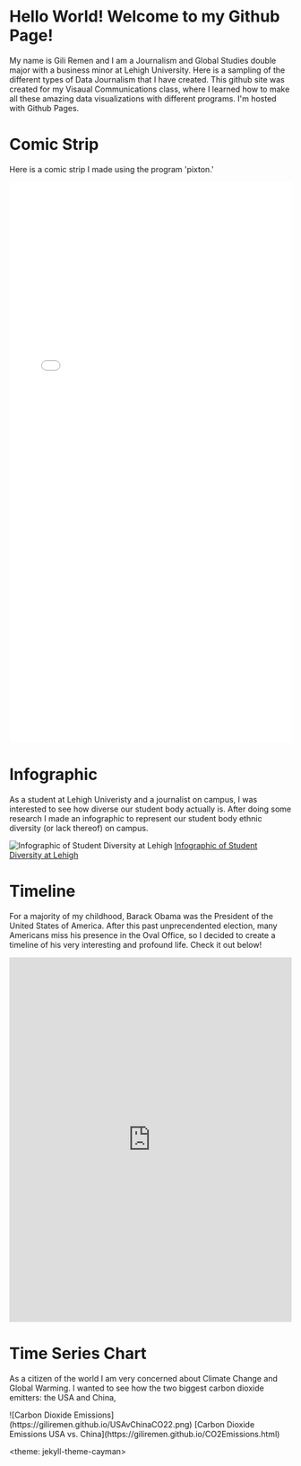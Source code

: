 <h1>Hello World! Welcome to my Github Page!</h1>
<p> My name is Gili Remen and I am a Journalism and Global Studies double major with a business minor at Lehigh University. Here is a sampling of the different types of Data Journalism that I have created. This github site was created for my Visaual Communications class, where I learned how to make all these amazing data visualizations with different programs. I'm hosted with Github Pages.</p>
<h1> Comic Strip </h1> 
<p> Here is a comic strip I made using the program 'pixton.' </p>
<iframe src="//www.pixton.com/embed/ipcwuvrt" frameborder="0" width="100%" height="1000" allowfullscreen></iframe>

<h1> Infographic </h1>
<p> As a student at Lehigh Univeristy and a journalist on campus, I was interested to see how diverse our student body actually is. After doing some research I made an infographic to represent our student body ethnic diversity (or lack thereof) on campus. </p> 

![Infographic of Student Diversity at Lehigh](https://giliremen.github.io/Ethnicity2.png)
[Infographic of Student Diversity at Lehigh](https://giliremen.github.io/Diversity.html)


<h1> Timeline </h1> 
<p> For a majority of my childhood, Barack Obama was the President of the United States of America. After this past unprecendented election, many Americans miss his presence in the Oval Office, so I decided to create a timeline of his very interesting and profound life. Check it out below! </p> 
<iframe src='https://cdn.knightlab.com/libs/timeline3/latest/embed/index.html?source=1Z4VXuyLGQwWeaY-_q1aaJmOru_mzWEQGlWu86xO-C-A&font=Default&lang=en&initial_zoom=2&height=650' width='100%' height='650' webkitallowfullscreen mozallowfullscreen allowfullscreen frameborder='0'></iframe>

<h1> Time Series Chart </h1> 
<p> As a citizen of the world I am very concerned about Climate Change and Global Warming. I wanted to see how the two biggest carbon dioxide emitters: the USA and China, </p>
![Carbon Dioxide Emissions](https://giliremen.github.io/USAvChinaCO22.png)
[Carbon Dioxide Emissions USA vs. China](https://giliremen.github.io/CO2Emissions.html)


<theme: jekyll-theme-cayman>
